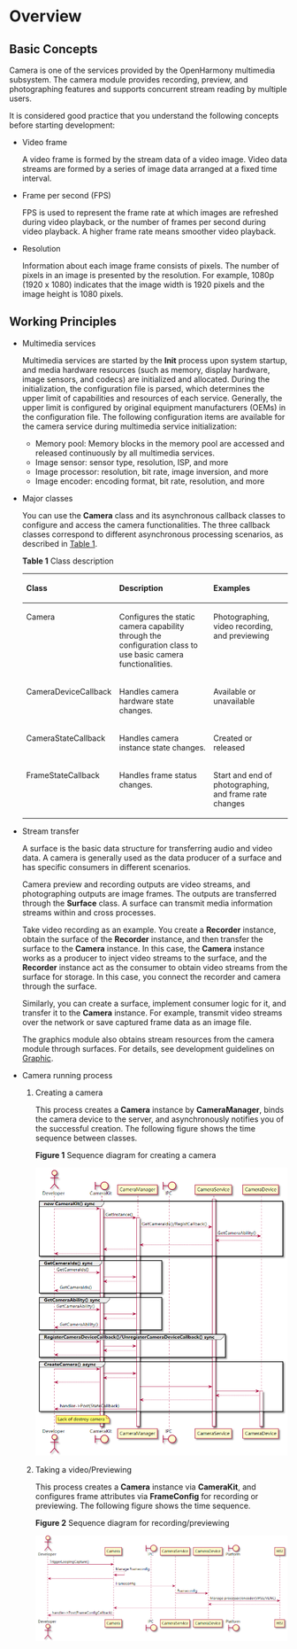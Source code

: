 # Overview<a name="EN-US_TOPIC_0000001051690589"></a>

## Basic Concepts<a name="section175012297491"></a>

Camera is one of the services provided by the OpenHarmony multimedia subsystem. The camera module provides recording, preview, and photographing features and supports concurrent stream reading by multiple users.

It is considered good practice that you understand the following concepts before starting development:

-   Video frame

    A video frame is formed by the stream data of a video image. Video data streams are formed by a series of image data arranged at a fixed time interval.

-   Frame per second \(FPS\)

    FPS is used to represent the frame rate at which images are refreshed during video playback, or the number of frames per second during video playback. A higher frame rate means smoother video playback.

-   Resolution

    Information about each image frame consists of pixels. The number of pixels in an image is presented by the resolution. For example, 1080p \(1920 x 1080\) indicates that the image width is 1920 pixels and the image height is 1080 pixels.


## Working Principles<a name="section193961322175011"></a>

-   Multimedia services

    Multimedia services are started by the  **Init**  process upon system startup, and media hardware resources \(such as memory, display hardware, image sensors, and codecs\) are initialized and allocated. During the initialization, the configuration file is parsed, which determines the upper limit of capabilities and resources of each service. Generally, the upper limit is configured by original equipment manufacturers \(OEMs\) in the configuration file. The following configuration items are available for the camera service during multimedia service initialization:

    -   Memory pool: Memory blocks in the memory pool are accessed and released continuously by all multimedia services.
    -   Image sensor: sensor type, resolution, ISP, and more
    -   Image processor: resolution, bit rate, image inversion, and more
    -   Image encoder: encoding format, bit rate, resolution, and more


-   Major classes

    You can use the  **Camera**  class and its asynchronous callback classes to configure and access the camera functionalities. The three callback classes correspond to different asynchronous processing scenarios, as described in  [Table 1](#table486418149411).

    **Table  1**  Class description

    <a name="table486418149411"></a>
    <table><thead align="left"><tr id="row19864414104115"><th class="cellrowborder" valign="top" width="22.322232223222326%" id="mcps1.2.4.1.1"><p id="p128641914114112"><a name="p128641914114112"></a><a name="p128641914114112"></a>Class</p>
    </th>
    <th class="cellrowborder" valign="top" width="44.34443444344435%" id="mcps1.2.4.1.2"><p id="p1386471410411"><a name="p1386471410411"></a><a name="p1386471410411"></a>Description</p>
    </th>
    <th class="cellrowborder" valign="top" width="33.33333333333333%" id="mcps1.2.4.1.3"><p id="p1486541484116"><a name="p1486541484116"></a><a name="p1486541484116"></a>Examples</p>
    </th>
    </tr>
    </thead>
    <tbody><tr id="row138651914104113"><td class="cellrowborder" valign="top" width="22.322232223222326%" headers="mcps1.2.4.1.1 "><p id="p1886515147416"><a name="p1886515147416"></a><a name="p1886515147416"></a>Camera</p>
    </td>
    <td class="cellrowborder" valign="top" width="44.34443444344435%" headers="mcps1.2.4.1.2 "><p id="p48653148414"><a name="p48653148414"></a><a name="p48653148414"></a>Configures the static camera capability through the configuration class to use basic camera functionalities.</p>
    </td>
    <td class="cellrowborder" valign="top" width="33.33333333333333%" headers="mcps1.2.4.1.3 "><p id="p986510145416"><a name="p986510145416"></a><a name="p986510145416"></a>Photographing, video recording, and previewing</p>
    </td>
    </tr>
    <tr id="row98656144413"><td class="cellrowborder" valign="top" width="22.322232223222326%" headers="mcps1.2.4.1.1 "><p id="p13865161412412"><a name="p13865161412412"></a><a name="p13865161412412"></a>CameraDeviceCallback</p>
    </td>
    <td class="cellrowborder" valign="top" width="44.34443444344435%" headers="mcps1.2.4.1.2 "><p id="p1986517141413"><a name="p1986517141413"></a><a name="p1986517141413"></a>Handles camera hardware state changes.</p>
    </td>
    <td class="cellrowborder" valign="top" width="33.33333333333333%" headers="mcps1.2.4.1.3 "><p id="p286531413419"><a name="p286531413419"></a><a name="p286531413419"></a>Available or unavailable</p>
    </td>
    </tr>
    <tr id="row167872310411"><td class="cellrowborder" valign="top" width="22.322232223222326%" headers="mcps1.2.4.1.1 "><p id="p196793230419"><a name="p196793230419"></a><a name="p196793230419"></a>CameraStateCallback</p>
    </td>
    <td class="cellrowborder" valign="top" width="44.34443444344435%" headers="mcps1.2.4.1.2 "><p id="p14679823144110"><a name="p14679823144110"></a><a name="p14679823144110"></a>Handles camera instance state changes.</p>
    </td>
    <td class="cellrowborder" valign="top" width="33.33333333333333%" headers="mcps1.2.4.1.3 "><p id="p6679102354112"><a name="p6679102354112"></a><a name="p6679102354112"></a>Created or released</p>
    </td>
    </tr>
    <tr id="row886581414118"><td class="cellrowborder" valign="top" width="22.322232223222326%" headers="mcps1.2.4.1.1 "><p id="p1865614194116"><a name="p1865614194116"></a><a name="p1865614194116"></a>FrameStateCallback</p>
    </td>
    <td class="cellrowborder" valign="top" width="44.34443444344435%" headers="mcps1.2.4.1.2 "><p id="p1865171420410"><a name="p1865171420410"></a><a name="p1865171420410"></a>Handles frame status changes.</p>
    </td>
    <td class="cellrowborder" valign="top" width="33.33333333333333%" headers="mcps1.2.4.1.3 "><p id="p486541444119"><a name="p486541444119"></a><a name="p486541444119"></a>Start and end of photographing, and frame rate changes</p>
    </td>
    </tr>
    </tbody>
    </table>

-   Stream transfer

    A surface is the basic data structure for transferring audio and video data. A camera is generally used as the data producer of a surface and has specific consumers in different scenarios.

    Camera preview and recording outputs are video streams, and photographing outputs are image frames. The outputs are transferred through the  **Surface**  class. A surface can transmit media information streams within and cross processes.

    Take video recording as an example. You create a  **Recorder**  instance, obtain the surface of the  **Recorder**  instance, and then transfer the surface to the  **Camera**  instance. In this case, the  **Camera**  instance works as a producer to inject video streams to the surface, and the  **Recorder**  instance act as the consumer to obtain video streams from the surface for storage. In this case, you connect the recorder and camera through the surface.

    Similarly, you can create a surface, implement consumer logic for it, and transfer it to the  **Camera**  instance. For example, transmit video streams over the network or save captured frame data as an image file.

    The graphics module also obtains stream resources from the camera module through surfaces. For details, see development guidelines on  [Graphic](subsys-graphics-overview.md).

-   Camera running process
    1.  Creating a camera

        This process creates a  **Camera**  instance by  **CameraManager**, binds the camera device to the server, and asynchronously notifies you of the successful creation. The following figure shows the time sequence between classes.

        **Figure  1**  Sequence diagram for creating a camera<a name="fig9882125184416"></a>  
        

        ![](figure/en-us_image_0000001054101094.png)

    1.  Taking a video/Previewing

        This process creates a  **Camera**  instance via  **CameraKit**, and configures frame attributes via  **FrameConfig**  for recording or previewing. The following figure shows the time sequence.

        **Figure  2**  Sequence diagram for recording/previewing<a name="fig642695404512"></a>  
        

        ![](figure/en-us_image_0000001054421113.png)



